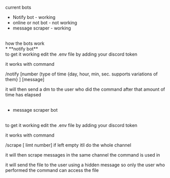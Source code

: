 current bots
<br>
- Notify bot - working
- online or not bot - not working
- message scraper - working
<br>
how the bots work

<br>
* **notify bot**
<br>
to get it working edit the .env file by adding your discord token

it works with command 

/notify [number (type of time {day, hour, min, sec. supports variations of them} ] [message] 

it will then send a dm to the user who did the command after that amount of time has elapsed 
<br>
<br>
- message scraper bot
<br>
to get it working edit the .env file by adding your discord token

it works with command 

/scrape  [ limt number] if left empty itll do the whole channel

it will then scrape messages in the same channel the command is used in 

it will send the file to the user using a hidden message so only the user who performed the command can access the file

